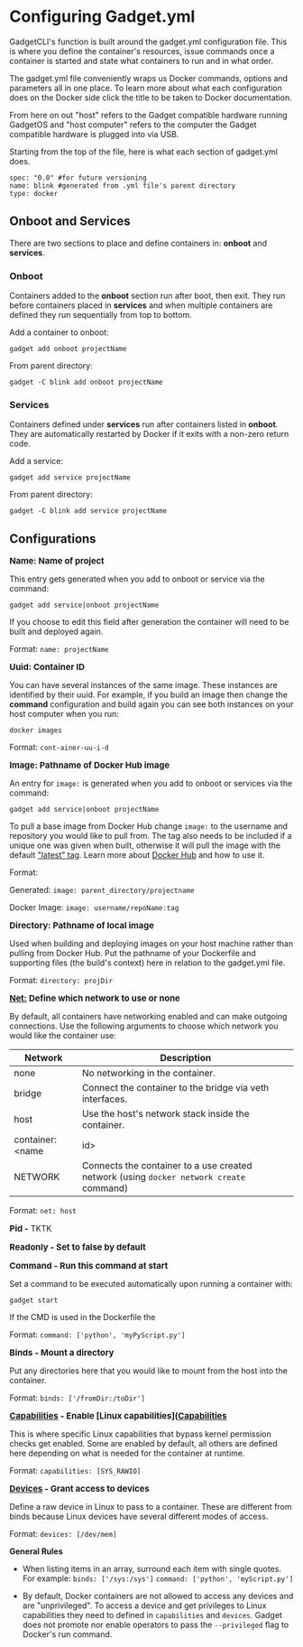 # Configuring Gadget.yml

GadgetCLI's function is built around the gadget.yml configuration file. This is where you define the container's resources, issue commands once a container is started and state what containers to run and in what order. 

The gadget.yml file conveniently wraps us Docker commands, options and parameters all in one place. To learn more about what each configuration does on the Docker side click the title to be taken to Docker documentation.

From here on out "host" refers to the Gadget compatible hardware running GadgetOS and "host computer" refers to the computer the Gadget compatible hardware is plugged into via USB.

Starting from the top of the file, here is what each section of gadget.yml does. 

```
spec: "0.0" #for future versioning
name: blink #generated from .yml file's parent directory 
type: docker 
```

## Onboot and Services

There are two sections to place and define containers in: **onboot** and **services**. 


### Onboot

Containers added to the **onboot** section run after boot, then exit. They run before containers placed in **services** and when multiple containers are defined they run sequentially from top to bottom. 

Add a container to onboot:

```
gadget add onboot projectName
```
	
From parent directory:
	
```
gadget -C blink add onboot projectName
```


### Services

Containers defined under **services** run after containers listed in **onboot**. They are automatically restarted by Docker if it exits with a non-zero return code. 

Add a service:

```
gadget add service projectName
```
	
From parent directory:
	
```
gadget -C blink add service projectName
```

## Configurations

<span style="font-size: 15px">**Name: Name of project**</span>

This entry gets generated when you add to onboot or service via the command:

```	
gadget add service|onboot projectName
``` 
	
If you choose to edit this field after generation the container will need to be built and deployed again.

Format: `name: projectName`

<span style="font-size: 15px">**Uuid: Container ID**</span>

You can have several instances of the same image. These instances are identified by their uuid. For example, if you build an image then change the **command** configuration and build again you can see both instances on your host computer when you run:
	
```
docker images
```
Format: `cont-ainer-uu-i-d`	

<span style="font-size: 15px">**Image: Pathname of Docker Hub image**</span>

An entry for `image:` is generated when you add to onboot or services via the command:

```
gadget add service|onboot projectName
```
	
To pull a base image from Docker Hub change `image:` to the username and repository you would like to pull from. The tag also needs to be included if a unique one was given when built, otherwise it will pull the image with the default ["latest" tag](https://docs.docker.com/get-started/part2/#tag-the-image). Learn more about [Docker Hub](https://docs.docker.com/docker-hub/) and how to use it.

Format:

Generated: `image: parent_directory/projectname`

Docker Image: `image: username/repoName:tag`
	
<span style="font-size: 15px">**Directory: Pathname of local image**</span>

Used when building and deploying images on your host machine rather than pulling from Docker Hub. Put the pathname of your Dockerfile and supporting files (the build's context) here in relation to the gadget.yml file. 

Format: `directory: projDir`
	
<span style="font-size: 15px">**[Net:](https://docs.docker.com/engine/reference/run/#network-settings) Define which network to use or none**</span>

By default, all containers have networking enabled and can make outgoing connections. Use the following arguments to choose which network you would like the container use:

| Network                | Description                                                                             |
|------------------------|-----------------------------------------------------------------------------------------|
| none                   | No networking in the container.                                                         |
| bridge                 | Connect the container to the bridge via veth interfaces.                                |
| host                   | Use the host's network stack inside the container.                                      |
| container: <name | id> | Use the network stack or another container, specified via its __name__ or __id__        |
| NETWORK                | Connects the container to a use created network (using `docker network create` command) |

Format: `net: host`  

<span style="font-size: 15px">**Pid -**</span> TKTK

<span style="font-size: 15px">**Readonly - Set to false by default**</span>

<span style="font-size: 15px">**Command - Run this command at start**</span>
	
Set a command to be executed automatically upon running a container with:
```
gadget start
```
If the CMD is used in the Dockerfile the 

Format: `command: ['python', 'myPyScript.py']`
	
<span style="font-size: 15px">**Binds - Mount a directory**</span> 
	
Put any directories here that you would like to mount from the host into the container. 

Format: `binds: ['/fromDir:/toDir']`

<span style="font-size: 15px">**[Capabilities](https://docs.docker.com/engine/reference/run/#runtime-privilege-and-linux-capabilities) - Enable [Linux capabilities]([Capabilities](http://man7.org/linux/man-pages/man7/capabilities.7.html)**</span>
	
This is where specific Linux capabilities that bypass kernel permission checks get enabled. Some are enabled by default, all others are defined here depending on what is needed for the container at runtime.

Format: `capabilities: [SYS_RAWIO]`

<span style="font-size: 15px">**[Devices](https://docs.docker.com/engine/reference/run/#runtime-privilege-and-linux-capabilities) - Grant access to devices**</span>
	
Define a raw device in Linux to pass to a container. These are different from binds because Linux devices have several different modes of access.

Format: `devices: [/dev/mem]`

**General Rules**

* When listing items in an array, surround each item with single quotes. For example:
	`binds: ['/sys:/sys']`
	`command: ['python', 'myScript.py']`
	
* By default, Docker containers are not allowed to access any devices and are "unprivileged". To access a device and get privileges to Linux capabilities they need to defined in `capabilities` and `devices`. Gadget does not promote nor enable operators to pass the `--privileged` flag to Docker's run command.




